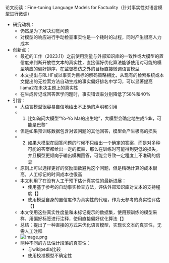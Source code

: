 论文阅读：Fine-tuning Language Models for Factuality（针对事实性对语言模型进行微调）
- 研究动机：
	- 仍然是为了解决幻觉问题
	- 对模型的响应进行手动检查事实性是一个耗时的过程，同时产生很高人力成本
- 创新点：
	- 最近的工作（2023.11）之前使用测量与外部知识库的一致性或大模型的置信度来判断开放性文本的真实性，直接偏好优化算法能够使用对可能的模型响应的偏好排序，在监督模仿之外的目标直接微调语言模型
	- 本文提出与RLHF或以事实为目标的解码策略相比，从现有的检索系统或本文提出的无检索方法自动生成的事实偏好排名中学习，可以显著提高llama2在未决主题上的真实性
	- 在生成传记或回答医学问题时，事实错误率分别降低了58%和40%
- 引言：
	- 大语言模型很容易自信地给出不正确的声明和引用
	- 1. 比如询问大模型“Yo-Yo Ma的出生地”，大模型会确定地生成“idk，可能是巴黎”
	- 但是如果预训练数据包含对该问题的其他回答，模型会产生极高的损失
	- 2. 如果大模型在回答问题的时候不只给出一个确定的答案，而是对多种可能的答案都给出一定的概率，那么在训练时可能得到更低的损失，并且模型更倾向于输出模糊回答，可能会导致一定程度上不准确的信息
	- 原则上可以选择更好的奖励函数避免这个问题，但是精确计算的成本很高，人工标记的时间成本也很高
	- 本文利用了在没有人工干预下估计真实性的最新进展：
		- 使用基于参考的自动事实检查方法，评估外部知识库对文本的支持程度【】
		- 使用模型自身的置信度作为真实性的代理，作为无参考的真实性评估【】
	- 本文使用这些真实性度量和未标记提示的数据集，使用预训练的模型采样，用偏好标签进行注释，使用直接偏好优化算法【】
	- 总结：提出了一种直接的方式来优化语言模型，实现长文本的真实性，无需人工注释
	- ![image.png](https://cdn.jsdelivr.net/gh/xhd0728/oss-github-picgo-repository@main/picgo/202405081424292.png)
	- 两种不同的方法估计段落的真实性：
		- 与wikipedia比较
		- 使用校准模型不确定性

